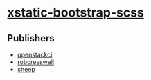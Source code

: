 # [xstatic-bootstrap-scss](https://pypi.org/project/xstatic-bootstrap-scss)



## Publishers
- [openstackci](https://pypi.org/user/openstackci)
- [robcresswell](https://pypi.org/user/robcresswell)
- [sheep](https://pypi.org/user/sheep)

